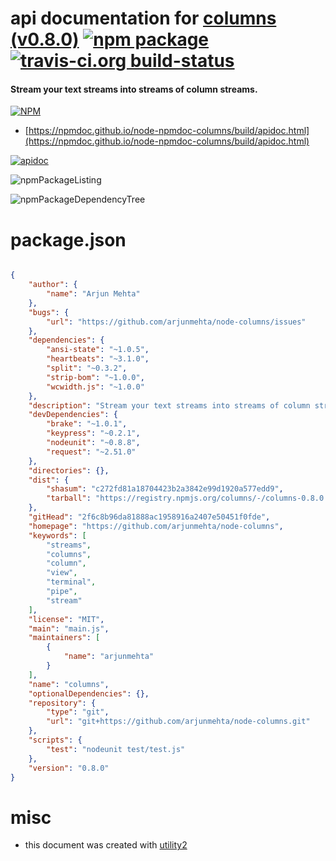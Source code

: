 # api documentation for  [columns (v0.8.0)](https://github.com/arjunmehta/node-columns)  [![npm package](https://img.shields.io/npm/v/npmdoc-columns.svg?style=flat-square)](https://www.npmjs.org/package/npmdoc-columns) [![travis-ci.org build-status](https://api.travis-ci.org/npmdoc/node-npmdoc-columns.svg)](https://travis-ci.org/npmdoc/node-npmdoc-columns)
#### Stream your text streams into streams of column streams.

[![NPM](https://nodei.co/npm/columns.png?downloads=true&downloadRank=true&stars=true)](https://www.npmjs.com/package/columns)

- [https://npmdoc.github.io/node-npmdoc-columns/build/apidoc.html](https://npmdoc.github.io/node-npmdoc-columns/build/apidoc.html)

[![apidoc](https://npmdoc.github.io/node-npmdoc-columns/build/screenCapture.buildCi.browser.%252Ftmp%252Fbuild%252Fapidoc.html.png)](https://npmdoc.github.io/node-npmdoc-columns/build/apidoc.html)

![npmPackageListing](https://npmdoc.github.io/node-npmdoc-columns/build/screenCapture.npmPackageListing.svg)

![npmPackageDependencyTree](https://npmdoc.github.io/node-npmdoc-columns/build/screenCapture.npmPackageDependencyTree.svg)



# package.json

```json

{
    "author": {
        "name": "Arjun Mehta"
    },
    "bugs": {
        "url": "https://github.com/arjunmehta/node-columns/issues"
    },
    "dependencies": {
        "ansi-state": "~1.0.5",
        "heartbeats": "~3.1.0",
        "split": "~0.3.2",
        "strip-bom": "~1.0.0",
        "wcwidth.js": "~1.0.0"
    },
    "description": "Stream your text streams into streams of column streams.",
    "devDependencies": {
        "brake": "~1.0.1",
        "keypress": "~0.2.1",
        "nodeunit": "~0.8.8",
        "request": "~2.51.0"
    },
    "directories": {},
    "dist": {
        "shasum": "c272fd81a18704423b2a3842e99d1920a577edd9",
        "tarball": "https://registry.npmjs.org/columns/-/columns-0.8.0.tgz"
    },
    "gitHead": "2f6c8b96da81888ac1958916a2407e50451f0fde",
    "homepage": "https://github.com/arjunmehta/node-columns",
    "keywords": [
        "streams",
        "columns",
        "column",
        "view",
        "terminal",
        "pipe",
        "stream"
    ],
    "license": "MIT",
    "main": "main.js",
    "maintainers": [
        {
            "name": "arjunmehta"
        }
    ],
    "name": "columns",
    "optionalDependencies": {},
    "repository": {
        "type": "git",
        "url": "git+https://github.com/arjunmehta/node-columns.git"
    },
    "scripts": {
        "test": "nodeunit test/test.js"
    },
    "version": "0.8.0"
}
```



# misc
- this document was created with [utility2](https://github.com/kaizhu256/node-utility2)
